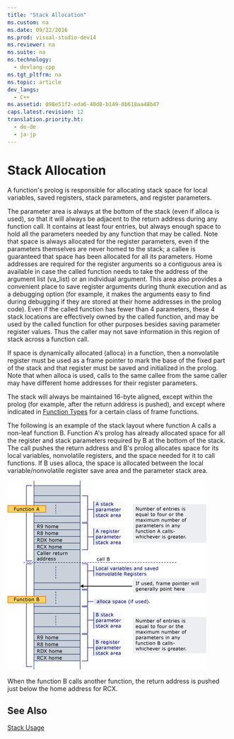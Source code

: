 ```yaml
---
title: "Stack Allocation"
ms.custom: na
ms.date: 09/22/2016
ms.prod: visual-studio-dev14
ms.reviewer: na
ms.suite: na
ms.technology: 
  - devlang-cpp
ms.tgt_pltfrm: na
ms.topic: article
dev_langs: 
  - C++
ms.assetid: 098e51f2-eda6-40d0-b149-0b618aa48b47
caps.latest.revision: 12
translation.priority.ht: 
  - de-de
  - ja-jp
---
```

# Stack Allocation
A function's prolog is responsible for allocating stack space for local variables, saved registers, stack parameters, and register parameters.  
  
 The parameter area is always at the bottom of the stack (even if alloca is used), so that it will always be adjacent to the return address during any function call. It contains at least four entries, but always enough space to hold all the parameters needed by any function that may be called. Note that space is always allocated for the register parameters, even if the parameters themselves are never homed to the stack; a callee is guaranteed that space has been allocated for all its parameters. Home addresses are required for the register arguments so a contiguous area is available in case the called function needs to take the address of the argument list (va_list) or an individual argument. This area also provides a convenient place to save register arguments during thunk execution and as a debugging option (for example, it makes the arguments easy to find during debugging if they are stored at their home addresses in the prolog code). Even if the called function has fewer than 4 parameters, these 4 stack locations are effectively owned by the called function, and may be used by the called function for other purposes besides saving parameter register values.  Thus the caller may not save information in this region of stack across a function call.  
  
 If space is dynamically allocated (alloca) in a function, then a nonvolatile register must be used as a frame pointer to mark the base of the fixed part of the stack and that register must be saved and initialized in the prolog. Note that when alloca is used, calls to the same callee from the same caller may have different home addresses for their register parameters.  
  
 The stack will always be maintained 16-byte aligned, except within the prolog (for example, after the return address is pushed), and except where indicated in [Function Types](../vs140/function-types.md) for a certain class of frame functions.  
  
 The following is an example of the stack layout where function A calls a non-leaf function B. Function A's prolog has already allocated space for all the register and stack parameters required by B at the bottom of the stack. The call pushes the return address and B's prolog allocates space for its local variables, nonvolatile registers, and the space needed for it to call functions. If B uses alloca, the space is allocated between the local variable/nonvolatile register save area and the parameter stack area.  
  
 ![AMD conversion example](../vs140/media/vcamd_conv_ex_5.png "vcAmd_conv_ex_5")  
  
 When the function B calls another function, the return address is pushed just below the home address for RCX.  
  
## See Also  
 [Stack Usage](../vs140/stack-usage.md)